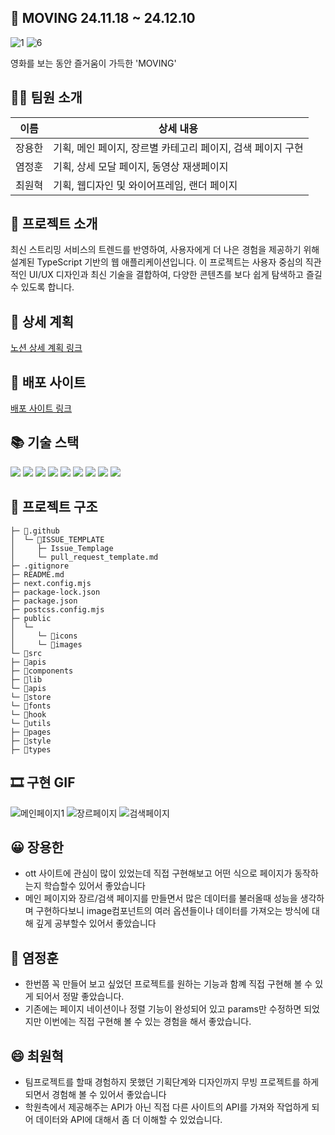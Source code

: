 ## 💌 MOVING 24.11.18 ~ 24.12.10
![1](https://github.com/user-attachments/assets/0efc078d-9ac2-403e-9d17-f92372916268)
![6](https://github.com/user-attachments/assets/5b290893-8a0f-4b45-b669-efeca481794c)

영화를 보는 동안 즐거움이 가득한 'MOVING'

## 🙍‍♂️ 팀원 소개
|이름|상세 내용|
|------|---|
|장용한|기획, 메인 페이지, 장르별 카테고리 페이지, 검색 페이지 구현|
|염정훈|기획, 상세 모달 페이지, 동영상 재생페이지|
|최원혁|기획, 웹디자인 및 와이어프레임, 랜더 페이지|

## 📌 프로젝트 소개
최신 스트리밍 서비스의 트렌드를 반영하여, 사용자에게 더 나은 경험을 제공하기 위해 설계된 TypeScript 기반의 웹 애플리케이션입니다. 이 프로젝트는 사용자 중심의 직관적인 UI/UX 디자인과 최신 기술을 결합하여, 다양한 콘텐츠를 보다 쉽게 탐색하고 즐길 수 있도록 합니다.

## 📃 상세 계획
[노션 상세 계획 링크](https://www.notion.so/12e2e48b770d805cb0d3ddb022f87f83)

## 📄 배포 사이트
[배포 사이트 링크](https://ott-moving.vercel.app/)

## 📚 기술 스택
<div>
<img src="https://img.shields.io/badge/TypeScript-3178C6?style=flat-square&logo=TypeScript&logoColor=white"/>
<img src="https://img.shields.io/badge/REACT-61DAFB?style=flat-square&logo=React&logoColor=black"/>
<img src="https://img.shields.io/badge/NEXT.js-000000?style=flat-square&logo=nextdotjs&logoColor=white"/>
<img src="https://img.shields.io/badge/Tailwindcss-06B6D4?style=flat-square&logo=tailwindcss&logoColor=white"/>
<img src="https://img.shields.io/badge/Axios-5A29E4?style=flat-square&logo=axios&logoColor=white"/>
<img src="https://img.shields.io/badge/figma-F24E1E?style=flat-square&logo=figma&logoColor=black"/>
<img src="https://img.shields.io/badge/html5-E34F26?style=flat-square&logo=html5&logoColor=black"/>
<img src="https://img.shields.io/badge/css3-1572B6?style=flat-square&logo=css3&logoColor=black"/>  
<img src="https://img.shields.io/badge/JavaScript-F7DF1E?style=flat-square&logo=javaScript&logoColor=black"/>    
</div>

## 📁 프로젝트 구조
```
├─ 📂.github
│  └─ 📂ISSUE_TEMPLATE
│     ├─ Issue_Templage
│     └─ pull_request_template.md
├─ .gitignore
├─ README.md
├─ next.config.mjs
├─ package-lock.json
├─ package.json
├─ postcss.config.mjs
├─ public
│  └─ 
│     └─ 📂icons
│     └─ 📂images
└─ 📂src
├─ 📂apis
├─ 📂components
├─ 📂lib
└─ 📂apis
└─ 📂store
└─ 📂fonts
└─ 📂hook
└─ 📂utils
├─ 📂pages
├─ 📂style
├─ 📂types
```

## 🎞 구현 GIF
![메인페이지1](https://github.com/user-attachments/assets/b041f198-86cd-470f-8e6a-312c9c768ef4)
![장르페이지](https://github.com/user-attachments/assets/62fb12c6-977e-472f-959d-d4eeb4bde8a5)
![검색페이지](https://github.com/user-attachments/assets/6c73c826-401e-4991-9c4c-607a26805485)



## 😀 장용한
- ott 사이트에 관심이 많이 있었는데 직접 구현해보고 어떤 식으로 페이지가 동작하는지 학습할수 있어서 좋았습니다
- 메인 페이지와 장르/검색 페이지를 만들면서 많은 데이터를 불러올때 성능을 생각하며 구현하다보니 image컴포넌트의 여러 옵션들이나 데이터를 가져오는 방식에 대해 깊게 공부할수 있어서 좋았습니다

## 🤔 염정훈
- 한번쯤 꼭 만들어 보고 싶었던 프로젝트를 원하는 기능과 함꼐 직접 구현해 볼 수 있게 되어서 정말 좋았습니다.
- 기존에는 페이지 네이션이나 정렬 기능이 완성되어 있고 params만 수정하면 되었지만 이번에는 직접 구현해 볼 수 있는 경험을 해서 좋았습니다.

## 😄 최원혁
- 팀프로젝트를 할때 경험하지 못했던 기획단계와 디자인까지 무빙 프로젝트를 하게 되면서 경험해 볼 수 있어서 좋았습니다
- 학원측에서 제공해주는 API가 아닌 직접 다른 사이트의 API를 가져와 작업하게 되어 데이터와 API에 대해서 좀 더 이해할 수 있었습니다.
